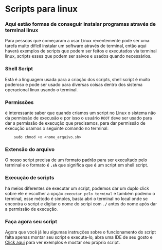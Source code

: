 # Scripts para linux

### Aqui estão formas de conseguir instalar programas através de terminal linux

Para pessoas que começaram a usar Linux recentemente pode ser uma tarefa muito difícil instalar um software através de terminal, então aqui haverá exemplos de scripts que podem ser feitos e executados via terminal linux, scripts esses que podem ser salvos e usados quando necessários.

### Shell Script

Está é a linguagem usada para a criação dos scripts, shell script é muito poderoso e pode ser usado para diversas coisas dentro dos sistema operacional linux usando o terminal.

### Permissões

è interessante saber que quando criamos um script no Linux o sistema não da permissão de execusão e por isso o usuário `ROOT` deve ser usado para dar a permissão de execução que precisamos, para dar permissão de execução usamos o seguinte comando no terminal:

        sudo chmod +x <nome_arquivo.sh>

### Extensão do arquivo

O nosso script precisa de um formato padrão para ser execultado pelo terminal e o formato é **`.sh`** que significa que é um script em shell script.

### Execução de scripts

há meios diferentes de executar um script, podemos dar um duplo click sobre ele e escolher a opção `executar pelo terminal` e também podemo o terminal, esse método é simples, basta abri o terminal no local onde se encontra o script e digitar o nome do scripi com **`./`** antes do nome após dar a permissão de execução.

### Faça agora seu script

Agora que você já leu algumas instruções sobre o funcionamento do script falta apenas montar seu script e executa-lo, abra uma IDE de seu gosto e [Click aqui](https://github.com/M4rlon-R0drigues/Scripts_for_linux/blob/master/criando_scripts_para_linux.md) para ver exemplos e mostar seu próprio script.

